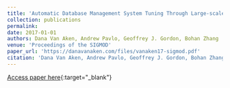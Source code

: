 ```yaml
---
title: 'Automatic Database Management System Tuning Through Large-scale Machine Learning'
collection: publications
permalink:
date: 2017-01-01
authors: Dana Van Aken, Andrew Pavlo, Geoffrey J. Gordon, Bohan Zhang
venue: 'Proceedings of the SIGMOD'
paper_url: 'https://danavanaken.com/files/vanaken17-sigmod.pdf'
citation: 'Dana Van Aken, Andrew Pavlo, Geoffrey J. Gordon, Bohan Zhang. Proceedings of the SIGMOD, 2017.'
---
```

[Access paper here](https://danavanaken.com/files/vanaken17-sigmod.pdf){:target="_blank"}